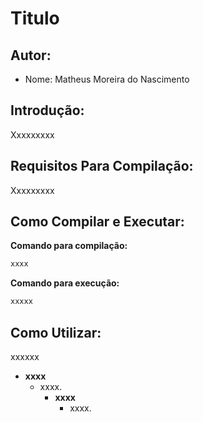 # Titulo

## Autor:
  - Nome: Matheus Moreira do Nascimento

## Introdução:

Xxxxxxxxx

## Requisitos Para Compilação:

Xxxxxxxxx

## Como Compilar e Executar:

**Comando para compilação:**
```sh
xxxx
```

**Comando para execução:**
```sh
xxxxx
```
## Como Utilizar:

xxxxxx

- **xxxx**
  - xxxx.
    - **xxxx**
      - xxxx.
